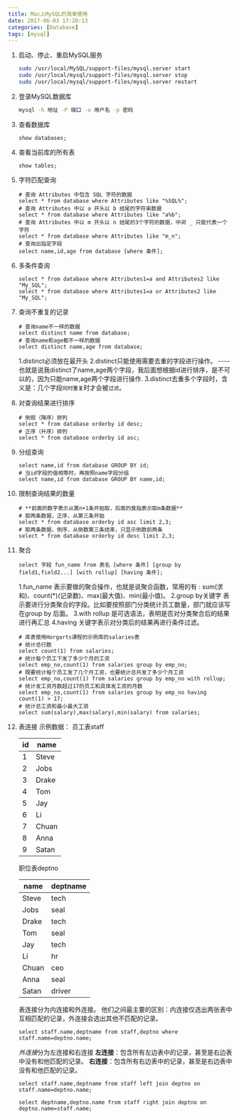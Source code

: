 ```yaml
---
title: Mac上MySQL的简单使用
date: 2017-06-03 17:20:13
categories: [Database]
tags: [mysql]
---
```


1. 启动、停止、重启MySQL服务
	```bash
	sudo /usr/local/MySQL/support-files/mysql.server start
	sudo /usr/local/mysql/support-files/mysql.server stop
	sudo /usr/local/mysql/support-files/mysql.server restart
	```

  <!--more-->

2. 登录MySQL数据库
	```bash
	mysql -h 地址 -P 端口 -u 用户名 -p 密码
	```

3. 查看数据库
	```mysql
	show databases;
	```

4. 查看当前库的所有表
	```mysql
	show tables;
	```

5. 字符匹配查询
	```mysql
	# 查询 Attributes 中包含 SQL 字符的数据
	select * from database where Attributes like "%SQL%";
	# 查询 Attributes 中以 a 开头以 b 结尾的字符串数据
	select * from database where Attributes like "a%b";
	# 查询 Attributes 中以 m 开头以 n 结尾的3个字符的数据，中间 _ 只能代表一个字符
	select * from database where Attributes like "m_n";
	# 查询出指定字段
	select name,id,age from database [where 条件];
	```

6. 多条件查询
	```mysql
	select * from database where Attributes1=a and Attributes2 like "My_SQL";
	select * from database where Attributes1=a or Attributes2 like "My_SQL";
	```

7. 查询不重复的记录
	```mysql
	# 查询name不一样的数据
	select distinct name from database;
	# 查询name和age都不一样的数据
	select distinct name,age from database;
	```
	1.distinct必须放在最开头
    2.distinct只能使用需要去重的字段进行操作。  ----也就是说我distinct了name,age两个字段，我后面想根据id进行排序，是不可以的，因为只能name,age两个字段进行操作.
    3.distinct去重多个字段时，含义是：几个字段`同时重复`时才会被`过滤`。

8. 对查询结果进行排序
	```mysql
	# 倒叙（降序）排列
	select * from database orderby id desc;
	# 正序（升序）排列
	select * from database orderby id asc;
	```

9. 分组查询
	```mysql
	select name,id from database GROUP BY id;
	# 当id字段的值相等时，再按照name字段分组
	select name,id from database GROUP BY name,id;
	```

10. 限制查询结果的数量
	```mysql
	# **前面的数字表示从第n+1条开始取，后面的食指表示取m条数据**
	# 取两条数据，正序，从第三条开始
	select * from database orderby id asc limit 2,3;
	# 取两条数据，倒序，从倒数第三条结束，只显示倒数前两条
	select * from database orderby id desc limit 2,3;
	```

11. 聚合
	```mysql
	select 字段 fun_name from 表名 [where 条件] [group by field1,field2...] [with rollup] [having 条件];
	```
	1.fun_name 表示要做的聚合操作，也就是说聚合函数，常用的有 : sum(求和)、count(*)(记录数)、max(最大值)、min(最小值)。
	2.group by关键字 表示要进行分类聚合的字段。比如要按照部门分类统计员工数量，部门就应该写在group by 后面。
	3.with rollup 是可选语法，表明是否对分类聚合后的结果进行再汇总
	4.having 关键字表示对分类后的结果再进行条件过滤。
	
	```mysql
	# 库表使用Horgarts课程的示例库的salaries表
	# 统计总行数
	select count(1) from salaries;
	# 统计每个员工下发了多少个月的工资
	select emp_no,count(1) from salaries group by emp_no;
	# 既要统计每个员工发了几个月工资，也要统计总共发了多少个月工资
	select emp_no,count(1) from salaries group by emp_no with rollup;
	# 统计发工资月数超过17的员工和具体发工资的月数
	select emp_no,count(1) from salaries group by emp_no having count(1) > 17;
	# 统计总工资和最小最大工资
	select sum(salary),max(salary),min(salary) from salaries;
	```

12. 表连接
	示例数据：
	员工表staff

	| id  | name |
	| --- | --- |
	|1|Steve|
	|2|Jobs|
	|3|Drake|
	|4|Tom|
	|5|Jay|
	|6|Li|
	|7|Chuan|
	|8|Anna|
	|9|Satan|
	
	职位表deptno

	| name  | deptname |
	| --- | --- |
	|Steve|tech|
	|Jobs|seal|
	|Drake|tech|
	|Tom|seal|
	|Jay|tech|
	|Li|hr|
	|Chuan|ceo|
	|Anna|seal|
	|Satan|driver|

	表连接分为内连接和外连接。
	他们之间最主要的区别：内连接仅选出两张表中互相匹配的记录，外连接会选出其他不匹配的记录。

	```mysql
	select staff.name,deptname from staff,deptno where staff.name=deptno.name;
	```

	*外连接*分为左连接和右连接
	**左连接**：包含所有左边表中的记录，甚至是右边表中没有和他匹配的记录。
	**右连接**：包含所有右边表中的记录，甚至是右边表中没有和他匹配的记录。

	```mysql
	select staff.name,deptname from staff left join deptno on staff.name=deptno.name;
	```
	```mysql
	select deptname,deptno.name from staff right join deptno on deptno.name=staff.name;
	```